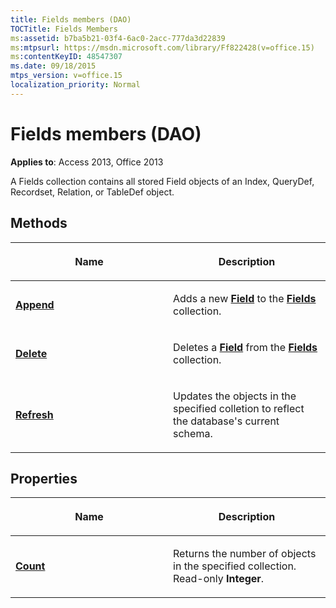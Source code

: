 ```yaml
---
title: Fields members (DAO)
TOCTitle: Fields Members
ms:assetid: b7ba5b21-03f4-6ac0-2acc-777da3d22839
ms:mtpsurl: https://msdn.microsoft.com/library/Ff822428(v=office.15)
ms:contentKeyID: 48547307
ms.date: 09/18/2015
mtps_version: v=office.15
localization_priority: Normal
---
```


# Fields members (DAO)


**Applies to**: Access 2013, Office 2013

A Fields collection contains all stored Field objects of an Index, QueryDef, Recordset, Relation, or TableDef object.

## Methods

<table>
<colgroup>
<col style="width: 50%" />
<col style="width: 50%" />
</colgroup>
<thead>
<tr class="header">
<th><p>Name</p></th>
<th><p>Description</p></th>
</tr>
</thead>
<tbody>
<tr class="odd">
<td><p><strong><a href="fields-append-method-dao.md">Append</a></strong></p></td>
<td><p>Adds a new <strong><a href="field-object-dao.md">Field</a></strong> to the <strong><a href="fields-collection-dao.md">Fields</a></strong> collection.</p></td>
</tr>
<tr class="even">
<td><p><strong><a href="fields-delete-method-dao.md">Delete</a></strong></p></td>
<td><p>Deletes a <strong><a href="field-object-dao.md">Field</a></strong> from the <strong><a href="fields-collection-dao.md">Fields</a></strong> collection.</p></td>
</tr>
<tr class="odd">
<td><p><strong><a href="fields-refresh-method-dao.md">Refresh</a></strong></p></td>
<td><p>Updates the objects in the specified colletion to reflect the database's current schema.</p></td>
</tr>
</tbody>
</table>


## Properties

<table>
<colgroup>
<col style="width: 50%" />
<col style="width: 50%" />
</colgroup>
<thead>
<tr class="header">
<th><p>Name</p></th>
<th><p>Description</p></th>
</tr>
</thead>
<tbody>
<tr class="odd">
<td><p><strong><a href="fields-count-property-dao.md">Count</a></strong></p></td>
<td><p>Returns the number of objects in the specified collection. Read-only <strong>Integer</strong>.</p></td>
</tr>
</tbody>
</table>

